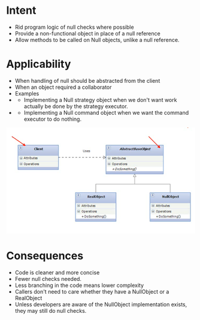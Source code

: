  # Intent
 * Rid program logic of null checks where possible
 * Provide a non-functional object in place of a null reference
 * Allow methods to be called on Null objects, unlike a null reference.


 # Applicability
 * When handling of null should be abstracted from the client
 * When an object required a collaborator
 * Examples
 * * Implementing a Null strategy object when we don't want work actually be done by the strategy executor.
 * * Implementing a Null command object when we want the command executor to do nothing.

![structure](https://github.com/sairamaj/designpatterns/blob/master/nullobject/structure.png)

# Consequences
* Code is cleaner and more concise
* Fewer null checks needed.
* Less branching in the code means lower complexity
* Callers don't need to care whether they have a NullObject or a RealObject
* Unless developers are aware of the NullObject implementation exists, they may still do null checks.
